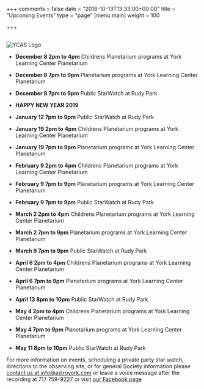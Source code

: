+++
comments = false
date = "2018-10-13T13:33:00+00:00"
title = "Upcoming Events"
type = "page"
[menu.main]
weight = 100

+++

## 
![YCAS Logo](../img/YCAS2018b.jpg "York County Astronomical Society")
* **December 8 2pm to 4pm** Childrens Planetarium programs at York Learning Center Planetarium

* **December 8 7pm to 9pm** Planetarium programs at York Learning Center Planetarium

* **December 8 7pm to 9pm** Public StarWatch at Rudy Park

* **HAPPY NEW YEAR 2019**

* **January 12 7pm to 9pm** Public StarWatch at Rudy Park

* **January 19 2pm to 4pm** Childrens Planetarium programs at York Learning Center Planetarium

* **January 19 7pm to 9pm** Planetarium programs at York Learning Center Planetarium

* **February 9 2pm to 4pm** Childrens Planetarium programs at York Learning Center Planetarium

* **February 9 7pm to 9pm** Planetarium programs at York Learning Center Planetarium

* **February 9 7pm to 9pm** Public StarWatch at Rudy Park

* **March 2 2pm to 4pm** Childrens Planetarium programs at York Learning Center Planetarium

* **March 2 7pm to 9pm** Planetarium programs at York Learning Center Planetarium

* **March 9 7pm to 9pm** Public StarWatch at Rudy Park

* **April 6 2pm to 4pm** Childrens Planetarium programs at York Learning Center Planetarium

* **April 6 7pm to 9pm** Planetarium programs at York Learning Center Planetarium

* **April 13 8pm to 10pm** Public StarWatch at Rudy Park

* **May 4 2pm to 4pm** Childrens Planetarium programs at York Learning Center Planetarium

* **May 4 7pm to 9pm** Planetarium programs at York Learning Center Planetarium

* **May 11 8pm to 10pm** Public StarWatch at Rudy Park

For more information on events, scheduling a private party star watch, directions to the observing site, or for general Society information please [contact us at info@astroyork.com](info@astroyork.com) or leave a voice message after the recording at 717 759-9227 or visit [our Facebook page](https://www.facebook.com/astroyork)

